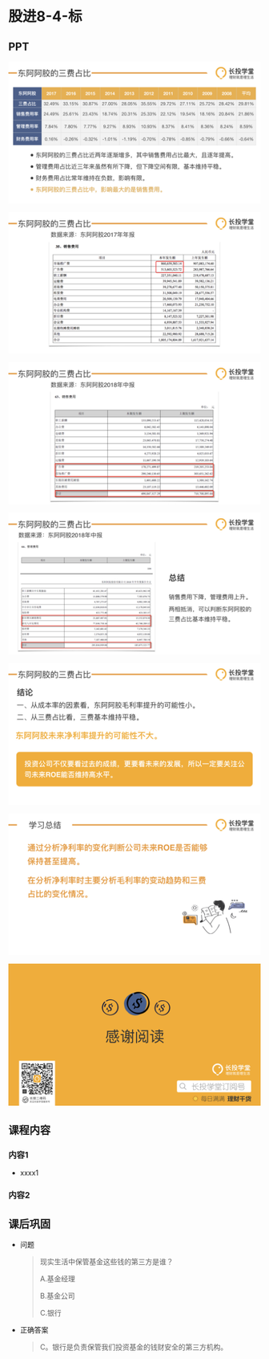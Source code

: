 # 股进8-4-标

## PPT

![课程ppt](assets/8-4-1.jpg)

![课程ppt](assets/8-4-2.jpg)

![课程ppt](assets/8-4-3.jpg)

![课程ppt](assets/8-4-4.jpg)

![课程ppt](assets/8-4-5.jpg)

![课程ppt](assets/8-4-6.jpg)

![课程ppt](assets/8-4-7.jpg)

## 课程内容

### 内容1

- xxxx1

  > 

### 内容2

## 课后巩固

- 问题

  > 现实生活中保管基金这些钱的第三方是谁？
  >
  > A.基金经理
  >
  > B.基金公司
  >
  > C.银行

- 正确答案

  > C。银行是负责保管我们投资基金的钱财安全的第三方机构。